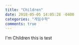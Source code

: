 ```yaml
---
title: "Children"
date: 2018-05-05 14:05:28 -0400
categories: "게임수학"
comments: true
---
```


I'm Children
this is test
